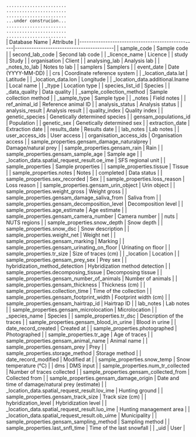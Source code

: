 
`.......................`   
`.......................`   
`.......................`    
`...under construcion...`   
`.......................`   
`.......................`      
`.......................`      
| Database Name                                     | Attribute                                |
|--------------------------------------------------|------------------------------------------|
| sample_code                                      | Sample code                             |
| second_lab_code                                  | Second lab code                         |
| _licence_name                                    | Licence                                 |
| study                                            | Study                                   |
| organisation                                     | Client                                  |
| analysing_lab                                    | Analysis lab                            |
| _notes_to_lab                                    | Notes to lab                            |
| samplers                                         | Samplers                                |
| event_date                                       | Date (YYYY-MM-DD)                       |
| crs                                              | Coordinate reference system             |
| _location_data.lat                               | Latitude                                |
| _location_data.lon                               | Longitude                               |
| _location_data.additional.lname                 | Local name                              |
| _ltype                                           | Location type                           |
| species_list_id                                  | Species                                 |
| _data_quality                                    | Data quality                            |
| _sample_collection_method                        | Sample collection method                |
| _sample_type                                     | Sample type                             |
| _notes                                           | Field notes                             |
| ref_animal_id                                    | Reference animal ID                     |
| analysis_status                                  | Analysis status                         |
| analysis_result                                  | Analysis result                         |
| quality_index                                    | Quality index                           |
| genetic_species                                  | Genetically determined species          |
| gensam_populations_id                            | Population                              |
| genetic_sex                                      | Genetically determined sex              |
| extraction_date                                  | Extraction date                         |
| results_date                                     | Results date                            |
| lab_notes                                        | Lab notes                               |
| user_access_ids                                  | User access                             |
| organisation_access_ids                          | Organisation access                     |
| sample_properties.gensam_damage_naturalprey      | Damage/natural prey                     |
| sample_properties.gensam_rain                    | Rain                                    |
| sample_properties.gensam_sample_age              | Sample age                              |
| _location_data.spatial_request_result.oe_ime    | SFS regional unit                       |
| sample_properties                                | Sample properties                       |
| sample_properties.tissue                         | Tissue                                  |
| sample_properties.notes                          | Notes                                   |
| completed                                        | Data status                             |
| sample_properties.sex_recorded                  | Sex                                     |
| sample_properties.loss_reason                   | Loss reason                             |
| sample_properties.gensam_urin_object            | Urin object                             |
| sample_properties.weight_gross                  | Weight gross                            |
| sample_properties.gensam_damage_saliva_from     | Saliva from                             |
| sample_properties.gensam_decomposition_level    | Decomposition level                     |
| sample_properties.age_estimate                  | Age estimate                            |
| sample_properties.gensam_camera_number          | Camera number                           |
| nuts                                             | NUTS regions                            |
| sample_properties.snow_depth                    | Snow depth                              |
| sample_properties.snow_dsc                      | Snow description                        |
| sample_properties.weight_net                    | Weight net                              |
| sample_properties.gensam_marking                | Marking                                 |
| sample_properties.gensam_urinating_on_floor     | Urinating on floor                      |
| sample_properties.tr_size                       | Size of traces (cm)                     |
| _location                                        | Location                                |
| sample_properties.gensam_prey_sex               | Prey sex                                |
| hybridization_method_detection                  | Hybridization method detection          |
| sample_properties.decomposing_tissue            | Decomposing tissue                      |
| sample_properties.gensam_number_of_animals      | Number of animals                       |
| sample_properties.gensam_thickness              | Thickness (cm)                          |
| sample_properties.collection_time               | Time of the collection                  |
| sample_properties.gensam_footprint_width        | Footprint width (cm)                    |
| sample_properties.gensam_hairtrap_id            | Hairtrap ID                             |
| lab_notes                                        | Lab notes                               |
| sample_properties.gensam_microlocation          | Microlocation                           |
| _species_name                                    | Species                                 |
| sample_properties.tr_dsc                        | Description of the traces               |
| sample_properties.gensam_blood_in_urine         | Blood in urine                          |
| date_record_created                              | Created at                              |
| sample_properties.photographed                  | Photographed                            |
| sample_properties.tr_age                        | Age of traces                           |
| sample_properties.gensam_animal_name            | Animal name                             |
| sample_properties.gensam_prey                   | Prey                                    |
| sample_properties.storage_method                | Storage method                          |
| date_record_modified                             | Modified at                             |
| sample_properties.snow_temp                     | Snow temperature (°C)                   |
| dms                                              | DMS input                               |
| sample_properties.num_tr_collected              | Number of traces collected              |
| sample_properties.gensam_collected_from         | Collected from                          |
| sample_properties.gensam_damage_origin          | Date and time of damage/natural prey (estimate) |
| _location_data.spatial_request_result.lov_ime   | Hunting ground                          |
| sample_properties.gensam_track_size             | Track size (cm)                         |
| hybridization_level                              | Hybridization level                     |
| _location_data.spatial_request_result.luo_ime   | Hunting management area                 |
| _location_data.spatial_request_result.ob_uime   | Municipality                            |
| sample_properties.gensam_sampling_method        | Sampling method                         |
| sample_properties.last_snfl_time                | Time of the last snowfall               |
| _uid                                             | User                                    |
